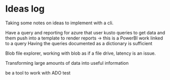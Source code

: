 # Ideas log

Taking some notes on ideas to implement with a cli.

Have a query and reporting for azure that user kusto queries to get data and them push into a template to render reports -> this is a PowerBI work linked to a query
Having the queries documented as a dictionary is sufficient

Blob file explorer, working with blob as if a file drive, latency is an issue.

Transforming large amounts of data into useful information

be a tool to work with ADO test


